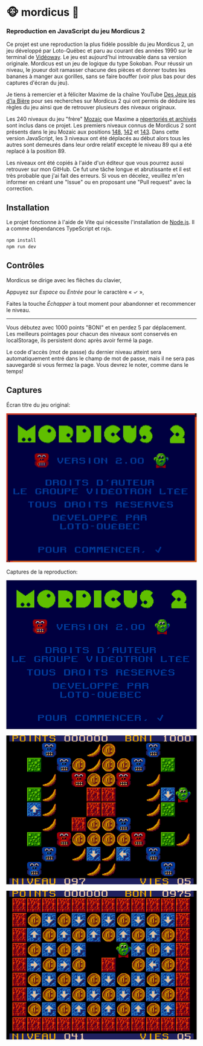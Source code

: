 # 🐵 mordicus 🍌

### Reproduction en JavaScript du jeu Mordicus 2

Ce projet est une reproduction la plus fidèle possible du jeu Mordicus 2, un jeu développé par Loto-Québec et paru au courant des années 1990 sur le terminal de [Vidéoway](https://fr.wikipedia.org/wiki/Vid%C3%A9oway). Le jeu est aujourd'hui introuvable dans sa version originale.
Mordicus est un jeu de logique du type Sokoban. Pour réussir un niveau, le joueur doit ramasser chacune des pièces et donner toutes les bananes à manger aux gorilles, sans se faire bouffer (voir plus bas pour des captures d'écran du jeu).

Je tiens à remercier et à féliciter Maxime de la chaîne YouTube [Des Jeux pis d'la Bière](https://youtube.com/@jeuxbiere?feature=shared) pour ses recherches sur Mordicus 2 qui ont permis de déduire les règles du jeu ainsi que de retrouver plusieurs des niveaux originaux.

Les 240 niveaux du jeu "frère" [Mozaic](https://youtu.be/YygmFM3qP8w?feature=shared) que Maxime a [répertoriés et archivés](https://archive.org/details/mozaic-240-levels/001.png) sont inclus dans ce projet. Les premiers niveaux connus de Mordicus 2 sont présents dans le jeu Mozaic aux positions [148](https://archive.org/details/mozaic-240-levels/148.png), [142](https://archive.org/details/mozaic-240-levels/142.png) et [143](https://archive.org/details/mozaic-240-levels/143.png). Dans cette version JavaScript, les 3 niveaux ont été déplacés au début alors tous les autres sont demeurés dans leur ordre relatif excepté le niveau 89 qui a été replacé à la position 89.

Les niveaux ont été copiés à l'aide d'un éditeur que vous pourrez aussi retrouver sur mon GitHub. Ce fut une tâche longue et abrutissante et il est très probable que j'ai fait des erreurs. Si vous en décelez, veuillez m'en informer en créant une "Issue" ou en proposant une "Pull request" avec la correction.

## Installation

Le projet fonctionne à l'aide de Vite qui nécessite l'installation de [Node.js](https://nodejs.org/). Il a comme dépendances TypeScript et rxjs.

```sh
npm install
npm run dev
```

## Contrôles

Mordicus se dirige avec les flèches du clavier,

Appuyez sur _Espace_ ou _Entrée_ pour le caractère « ✓ »,

Faites la touche _Échapper_ à tout moment pour abandonner et recommencer le niveau.

---

Vous débutez avec 1000 points "BONI" et en perdez 5 par déplacement. Les meilleurs pointages pour chacun des niveaux sont conservés en localStorage, ils persistent donc après avoir fermé la page.

Le code d'accès (mot de passe) du dernier niveau atteint sera automatiquement entré dans le champ de mot de passe, mais il ne sera pas sauvegardé si vous fermez la page. Vous devrez le noter, comme dans le temps!

## Captures

Écran titre du jeu original:

<p align="center"><img src="captures/original/titre.png" alt="écran titre original"></img></p>

Captures de la reproduction:

<p align="center"><img src="captures/reproduction/titre.png" alt="écran titre reproduit"></img></p>

<p align="center"><img src="captures/reproduction/097.png" alt="niveau 97"></img></p>

<p align="center"><img src="captures/reproduction/041.png" alt="niveau 41"></img></p>
